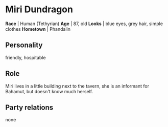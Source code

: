 # Miri Dundragon

**Race** | Human (Tethyrian)
**Age** | 87, old
**Looks** | blue eyes, grey hair, simple clothes
**Hometown** | Phandalin

## Personality
friendly, hospitable


## Role
Miri lives in a little building next to the tavern, she is an informant for Bahamut, but doesn't know much herself.

## Party relations
none


